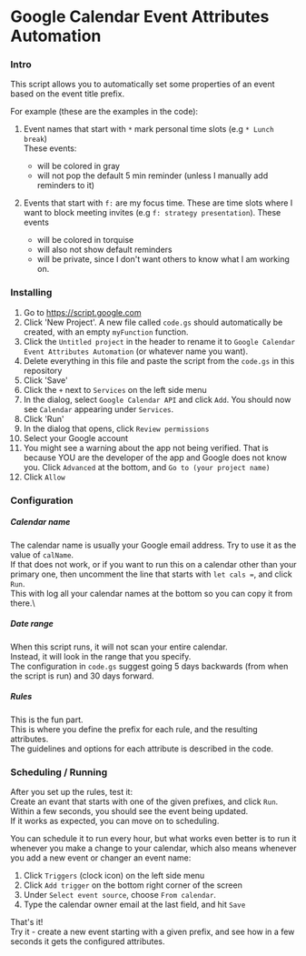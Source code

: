 # Google Calendar Event Attributes Automation

### Intro
This script allows you to automatically set some properties of an event based on the event title prefix.

For example (these are the examples in the code):
1. Event names that start with `*` mark personal time slots (e.g `* Lunch break`) \
These events:
    - will be colored in gray
    - will not pop the default 5 min reminder (unless I manually add reminders to it)
    
2. Events that start with `f:` are my focus time. These are time slots where I want to block meeting invites (e.g `f: strategy presentation`).
These events
    - will be colored in torquise
    - will also not show default reminders
    - will be private, since I don't want others to know what I am working on.

### Installing
1. Go to https://script.google.com
2. Click 'New Project'. A new file called `code.gs` should automatically be created, with an empty `myFunction` function.
3. Click the `Untitled project` in the header to rename it to `Google Calendar Event Attributes Automation` (or whatever name you want).
4. Delete everything in this file and paste the script from the `code.gs` in this repository
5. Click 'Save'
6. Click the `+` next to `Services` on the left side menu
7. In the dialog, select  `Google Calendar API` and click `Add`. You should now see `Calendar` appearing under `Services`.
8. Click 'Run'
9. In the dialog that opens, click `Review permissions`
10. Select your Google account
11. You might see a warning about the app not being verified. That is because YOU are the developer of the app and Google does not know you.
Click `Advanced` at the bottom, and `Go to (your project name)`
12. Click `Allow`

### Configuration

##### Calendar name
The calendar name is usually your Google email address. Try to use it as the value of `calName`. \
If that does not work, or if you want to run this on a calendar other than your primary one, then uncomment the line that starts with `let cals =`, and click `Run`.\
This with log all your calendar names at the bottom so you can copy it from there.\

##### Date range
When this script runs, it will not scan your entire calendar.\
Instead, it will look in the range that you specify.\
The configuration in `code.gs` suggest going 5 days backwards (from when the script is run) and 30 days forward.

##### Rules
This is the fun part.\
This is where you define the prefix for each rule, and the resulting attributes.\
The guidelines and options for each attribute is described in the code.

### Scheduling / Running
After you set up the rules, test it:\
Create an evant that starts with one of the given prefixes, and click `Run`.\
Within a few seconds, you should see the event being updated.\
If it works as expected, you can move on to scheduling.

You can schedule it to run every hour, but what works even better is to run it whenever you make a change to your calendar, which also means whenever you add a new event or changer an event name:
1. Click `Triggers` (clock icon) on the left side menu
2. Click `Add trigger` on the bottom right corner of the screen
3. Under `Select event source`, choose `From calendar`. 
4. Type the calendar owner email at the last field, and hit `Save`

That's it!\
Try it - create a new event starting with a given prefix, and see how in a few seconds it gets the configured attributes.
